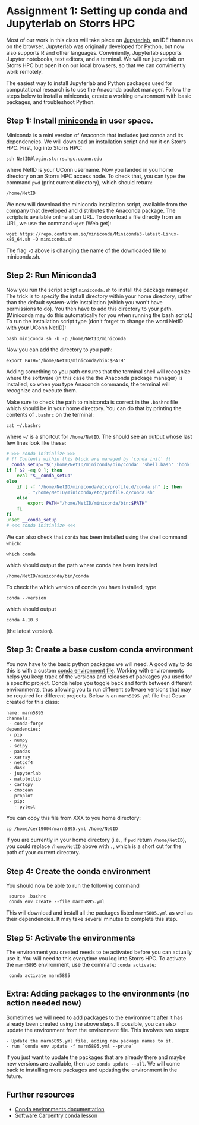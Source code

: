 # Assignment 1: Setting up conda and Jupyterlab on Storrs HPC


Most of our work in this class will take place on
[Jupyterlab](https://jupyterlab.readthedocs.io/en/stable/), an IDE than runs on
the browser. Jupyterlab was originally developed for Python, but now also
supports R and other languages. Conviniently, Jupyterlab supports Jupyter
notebooks, text editors, and a terminal. We will run jupyterlab on Storrs HPC
but open it on our local browsers, so that we can conviniently work remotely.

The easiest way to install Jupyterlab and Python packages used for
computational research is to use the Anaconda packet manager. Follow the steps below to
install a miniconda, create a working environment with basic packages, and
troubleshoot Python.

## Step 1: Install [miniconda](https://docs.conda.io/en/latest/miniconda.html) in user space.

Miniconda is a mini version of Anaconda that includes just conda and its dependencies. We will download an
installation script and run it on Storrs HPC. First, log into Storrs HPC:

    ssh NetID@login.storrs.hpc.uconn.edu

where NetID is your UConn username. Now you landed in you home directory on an Storrs HPC access node. To check
that, you can type the command `pwd` (print current directory), which should return:

    /home/NetID

We now will download the miniconda installation script, available from the company that developed
and distributes the Anaconda package. The scripts is available online at an URL. To download a file
directly from an URL, we use the command `wget` (Web get):

    wget https://repo.continuum.io/miniconda/Miniconda3-latest-Linux-x86_64.sh -O miniconda.sh

The flag `-O` above is changing the name of the downloaded file to miniconda.sh.

## Step 2: Run Miniconda3

Now you run the script script `miniconda.sh` to install the package manager. The trick is to specify the install directory within your home directory, rather than the default system-wide installation (which you won't have permissions to do). You then have to add this directory to your path. (Miniconda may do this automatically for you when running the bash script.) To run the installation script type (don't forget to change the word NetID with your UConn NetID):

    bash miniconda.sh -b -p /home/NetID/miniconda

Now you can add the directory to you path:

    export PATH="/home/NetID/miniconda/bin:$PATH"

Adding something to you path ensures that the terminal shell will recognize where the software (in this case the the Anaconda package manager) is installed, so when you type Anaconda commands, the terminal will recognize and execute them.

Make sure to check the path to miniconda is correct in the `.bashrc` file which should be in your home directory. You can do that by printing the contents of `.bashrc` on the terminal:

    cat ~/.bashrc

where `~/` is a shortcut for `/home/NetID`. The should see an output whose last few lines look like these:

```Bash
# >>> conda initialize >>>
# !! Contents within this block are managed by 'conda init' !!
__conda_setup="$('/home/NetID/miniconda/bin/conda' 'shell.bash' 'hook' 2> /dev/null)"
if [ $? -eq 0 ]; then
    eval "$__conda_setup"
else
    if [ -f "/home/NetID/miniconda/etc/profile.d/conda.sh" ]; then
        . "/home/NetID/miniconda/etc/profile.d/conda.sh"
    else
        export PATH="/home/NetID/miniconda/bin:$PATH"
    fi
fi
unset __conda_setup
# <<< conda initialize <<<
```

We can also check that `conda` has been installed using the shell command `which`:

    which conda

which should output the path where conda has been installed

    /home/NetID/miniconda/bin/conda

To check the which version of conda you have installed, type

    conda --version

which should output

    conda 4.10.3

(the latest version).



## Step 3: Create a base custom conda environment
You now have to the basic python packages we will need. A good way to do this is with a custom [conda environment file](https://docs.conda.io/projects/conda/en/latest/user-guide/tasks/manage-environments.html#creating-an-environment-from-an-environment-yml-file). Working with environments helps you keep track of the versions and releases of packages you used for a specific project. Conda helps you toggle back and forth between different environments, thus allowing you to run different software versions that may be required for different projects.  Below is an `marn5895.yml` file that Cesar created for this class:

```BASH
name: marn5895
channels:
 - conda-forge
dependencies:
 - pip
 - numpy
 - scipy
 - pandas
 - xarray
 - netcdf4
 - dask
 - jupyterlab
 - matplotlib
 - cartopy
 - cmocean
 - proplot
 - pip:
   - pytest
```

You can copy this file from XXX to you home directory:

    cp /home/cer19004/marn5895.yml /home/NetID

If you are currently in your home directory (i.e., if `pwd` return `/home/NetID`), you could
replace `/home/NetID` above with `.`, which is a short cut for the path of your current directory.

## Step 4: Create the conda environment

You should now be able to run the following command

     source .bashrc
     conda env create --file marn5895.yml

This will download and install all the packages listed `marn5805.yml` as well as their dependencies. It may take several minutes to complete this step.

## Step 5: Activate the environments

The environment you created needs to be activated before you can actually use it. You will need to this everytime
you log into Storrs HPC. To activate the `marn5895` environment, use the command `conda activate`:

     conda activate marn5895





## Extra: Adding packages to the environments (no action needed now)

Sometimes we will need to add packages to the environment after it has already been created using the above steps. If possible, you can also update the environment from the environment file. This involves two steps:

    - Update the marn5895.yml file, adding new package names to it.
    - run `conda env update -f marn5895.yml --prune`

If you just want to update the packages that are already there and maybe new versions are available, then use `conda update --all`. We will come back to installing more packages and updating the environment in the future.

## Further resources

  - [Conda environments documentation](https://conda.io/projects/conda/en/latest/user-guide/tasks/manage-environments.html#activating-an-environment)
  - [Software Carpentry conda lesson](https://carpentries-incubator.github.io/introduction-to-conda-for-data-scientists/setup/)
